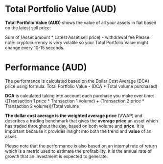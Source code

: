 # Total Portfolio Value (AUD)


**Total Portfolio Value (AUD)** shows the value of all your assets in fiat based on the latest sell price:

Sum of (Asset amount * Latest Asset sell price) - withdrawal fee
Please note: cryptocurrency is very volatile so your Total Portfolio Value might change every 10-15 seconds.


# Performance (AUD)


The performance is calculated based on the Dollar Cost Average (DCA) price using formula:
Total Portfolio Value - (DCA * Total volume purchased)

**DCA** is calculated taking into account each purchase you make over time:
((Transaction 1 price * Transaction 1 volume) + (Transaction 2
price * Transaction 2 volume))/Total volume

**The dollar cost average is the weighted average price** (VWAP) and describes a trading benchmark that gives the **average price** an asset which has traded throughout the day, based on both volume and **price**. It is important because it provides insight into both the trend and **value** of an asset.

Please note that the performance is also based on an internal rate of return which is a metric used to estimate the profitability. It is the annual rate of growth that an investment is expected to generate.



